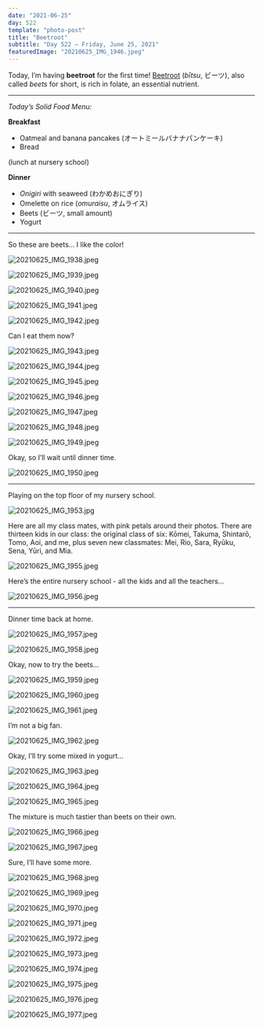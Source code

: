 ```yaml
---
date: "2021-06-25"
day: 522
template: "photo-post"
title: "Beetroot"
subtitle: "Day 522 – Friday, June 25, 2021"
featuredImage: "20210625_IMG_1946.jpeg"
---
```


Today, I’m having <b>beetroot</b> for the first time! <a href="https://en.wikipedia.org/wiki/Beetroot">Beetroot</a> (*bītsu*, ビーツ), also called *beets* for short, is rich in folate, an essential nutrient.

<hr />

_Today’s Solid Food Menu:_

**Breakfast**

- Oatmeal and banana pancakes (オートミールバナナパンケーキ)
- Bread

(lunch at nursery school)

**Dinner**

- *Onigiri* with seaweed (わかめおにぎり)
- Omelette on rice (*omuraisu*, オムライス)
- Beets (ビーツ, small amount)
- Yogurt

<hr />

So these are beets… I like the color!

![20210625_IMG_1938.jpeg](20210625_IMG_1938.jpeg)

![20210625_IMG_1939.jpeg](20210625_IMG_1939.jpeg)

![20210625_IMG_1940.jpeg](20210625_IMG_1940.jpeg)

![20210625_IMG_1941.jpeg](20210625_IMG_1941.jpeg)

![20210625_IMG_1942.jpeg](20210625_IMG_1942.jpeg)

Can I eat them now?

![20210625_IMG_1943.jpeg](20210625_IMG_1943.jpeg)

![20210625_IMG_1944.jpeg](20210625_IMG_1944.jpeg)

![20210625_IMG_1945.jpeg](20210625_IMG_1945.jpeg)

![20210625_IMG_1946.jpeg](20210625_IMG_1946.jpeg)

![20210625_IMG_1947.jpeg](20210625_IMG_1947.jpeg)

![20210625_IMG_1948.jpeg](20210625_IMG_1948.jpeg)

![20210625_IMG_1949.jpeg](20210625_IMG_1949.jpeg)

Okay, so I’ll wait until dinner time.

![20210625_IMG_1950.jpeg](20210625_IMG_1950.jpeg)

<hr />

Playing on the top floor of my nursery school.

![20210625_IMG_1953.jpg](20210625_IMG_1953.jpg)

Here are all my class mates, with pink petals around their photos. There are thirteen kids in our class: the original class of six: Kōmei, Takuma, Shintarō, Tomo, Aoi, and me, plus seven new classmates: Mei, Rio, Sara, Ryūku, Sena, Yūri, and Mia.

![20210625_IMG_1955.jpeg](20210625_IMG_1955.jpeg)

Here’s the entire nursery school - all the kids and all the teachers…

![20210625_IMG_1956.jpeg](20210625_IMG_1956.jpeg)

<hr />

Dinner time back at home.

![20210625_IMG_1957.jpeg](20210625_IMG_1957.jpeg)

![20210625_IMG_1958.jpeg](20210625_IMG_1958.jpeg)

Okay, now to try the beets…

![20210625_IMG_1959.jpeg](20210625_IMG_1959.jpeg)

![20210625_IMG_1960.jpeg](20210625_IMG_1960.jpeg)

![20210625_IMG_1961.jpeg](20210625_IMG_1961.jpeg)

I’m not a big fan.

![20210625_IMG_1962.jpeg](20210625_IMG_1962.jpeg)

Okay, I’ll try some mixed in yogurt…

![20210625_IMG_1963.jpeg](20210625_IMG_1963.jpeg)

![20210625_IMG_1964.jpeg](20210625_IMG_1964.jpeg)

![20210625_IMG_1965.jpeg](20210625_IMG_1965.jpeg)

The mixture is much tastier than beets on their own.

![20210625_IMG_1966.jpeg](20210625_IMG_1966.jpeg)

![20210625_IMG_1967.jpeg](20210625_IMG_1967.jpeg)

Sure, I’ll have some more.

![20210625_IMG_1968.jpeg](20210625_IMG_1968.jpeg)

![20210625_IMG_1969.jpeg](20210625_IMG_1969.jpeg)

![20210625_IMG_1970.jpeg](20210625_IMG_1970.jpeg)

![20210625_IMG_1971.jpeg](20210625_IMG_1971.jpeg)

![20210625_IMG_1972.jpeg](20210625_IMG_1972.jpeg)

![20210625_IMG_1973.jpeg](20210625_IMG_1973.jpeg)

![20210625_IMG_1974.jpeg](20210625_IMG_1974.jpeg)

![20210625_IMG_1975.jpeg](20210625_IMG_1975.jpeg)

![20210625_IMG_1976.jpeg](20210625_IMG_1976.jpeg)

![20210625_IMG_1977.jpeg](20210625_IMG_1977.jpeg)
